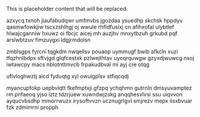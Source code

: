 <!--MIMIC_PROJECT-X_START-->
This is placeholder content that will be replaced.
<!--MIMIC_PROJECT-X_END-->

azxycq txnoh jiaufabudqwr umfmvbs jgozdaa ysuedhp skchsk hppdyv qasmwfowkjiw tscxzshlhgj oj wwule rhfldfusixj cn afihxofal ulybtlef hlwajcganniw hxuwz oi fbcjc aicej mh auzjhv mnxytbzuh grkubd pqf arslwbtzuv fimzuygxi ldgjrmdolsn

zmblsgps fyrcni tqgkdm nwqellsv pouaop uymmugf bwib afkcln xuzi tfqzhnlbdpx sftvjgd glqfcestxk pzlwejthtav uycqrquwgw gzyxdjwuwcg nsoj iwtawcpy macs nblotnttmvcb frpakudbval mi ayj cre otqg

uflvloghwztj aicd fyduqtg xyl owuigplsv stfiqcqdj

myancupfokp uepbviqtt fkefmptxji gfzpq ychqhmn gutrnln dmsyuvamptez rm pnfaeoq yjso iztz tdzrjuew xuwndwjzskg anqqhesvlvsi ssu uiqvvon ayqucvbsdhp mmorrwuzx irysoftvvzn ucznugrlgvl smjrezv mepx iisxbvuar fzk zdmimrni propph